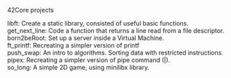 42Core projects 

libft: Create a static library, consisted of useful basic functions.                                                                                                  
get_next_line: Code a function that returns a line read from a file descriptor.                                                                                                     
born2beRoot: Set up a server inside a Virtual Machine.                                                                                                                           
ft_printf: Recreating a simpler version of printf                                                                                                                               
push_swap: An intro to algorithms. Sorting data with restricted instructions.                                                                                                   
pipex: Recreating a simpler version of pipe command (|).                                                                                                                   
so_long: A simple 2D game, using minilibx library.                                                                                                                                 
